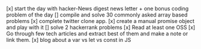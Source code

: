 [x] start the day with hacker-News digest news letter + one bonus coding problem of the day
[] compile and solve 30 commonly asked array based problems
[x] complete twitter clone app.
[x] create a manual promise object and play with it
[] solve 2 hackerrank problems
[x] Read at least one OSS
[x] Go through few tech articles and extract best of them and make a note or link them.
[x] blog about a var vs let vs const in JS